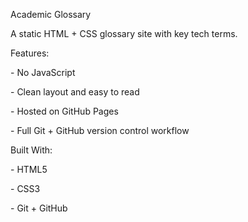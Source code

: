 

Academic Glossary

A static HTML + CSS glossary site with key tech terms.

Features:

\- No JavaScript

\- Clean layout and easy to read

\- Hosted on GitHub Pages

\- Full Git + GitHub version control workflow

Built With:

\- HTML5

\- CSS3

\- Git + GitHub



